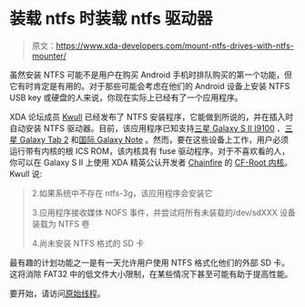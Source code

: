 # 装载 ntfs 时装载 ntfs 驱动器

> 原文：<https://www.xda-developers.com/mount-ntfs-drives-with-ntfs-mounter/>

虽然安装 NTFS 可能不是用户在购买 Android 手机时排队购买的第一个功能，但它有时肯定是有用的。对于那些可能会考虑在他们的 Android 设备上安装 NTFS USB key 或硬盘的人来说，你现在实际上已经有了一个应用程序。

XDA 论坛成员 [Kwull](http://forum.xda-developers.com/member.php?u=385298) 已经发布了 NTFS 安装程序，它能做到所说的，并在插入时自动安装 NTFS 驱动器。目前，该应用程序已知支持[三星 Galaxy S II I9100](http://forum.xda-developers.com/forumdisplay.php?f=1055) 、[三星 Galaxy Tab 2](http://forum.xda-developers.com/forumdisplay.php?f=1596) 和[国际 Galaxy Note](http://forum.xda-developers.com/forumdisplay.php?f=1346) 。然而，要在这些设备上工作，用户必须运行带有内核的根 ICS ROM，该内核具有 fuse 驱动程序。对于不喜欢看的人，你可以在 Galaxy S II 上使用 XDA 精英公认开发者 [Chainfire](http://forum.xda-developers.com/member.php?u=631273) 的 [CF-Root 内核](http://forum.xda-developers.com/showthread.php?t=1331784)。Kwull 说:

> 2.如果系统中不存在 ntfs-3g，该应用程序会安装它
> 
> 3.应用程序接收媒体 NOFS 事件，并尝试将所有未装载的/dev/sdXXX 设备装载为 NTFS 卷
> 
> 4.尚未安装 NTFS 格式的 SD 卡

最有趣的计划功能之一是有一天允许用户使用 NTFS 格式化他们的外部 SD 卡。这将消除 FAT32 中的低文件大小限制，在某些情况下甚至可能有助于提高性能。

要开始，请访问[原始线程](http://forum.xda-developers.com/showthread.php?t=1654024)。